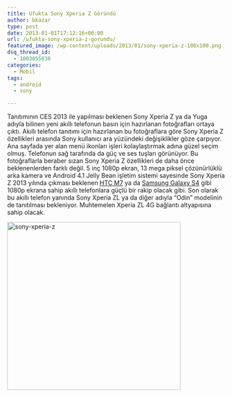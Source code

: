 ```yaml
---
title: Ufukta Sony Xperia Z Göründü
author: bkazar
type: post
date: 2013-01-01T17:12:16+00:00
url: /ufukta-sony-xperia-z-gorundu/
featured_image: /wp-content/uploads/2013/01/sony-xperia-z-100x100.png
dsq_thread_id:
  - 1003055838
categories:
  - Mobil
tags:
  - android
  - sony

---
```

Tanıtımının CES 2013 ile yapılması beklenen Sony Xperia Z ya da Yuga adıyla bilinen yeni akıllı telefonun basın için hazırlanan fotoğrafları ortaya çıktı. Akıllı telefon tanıtımı için hazırlanan bu fotoğraflara göre Sony Xperia Z özellikleri arasında Sony kullanıcı ara yüzündeki değişiklikler göze çarpıyor. Ana sayfada yer alan menü ikonları işleri kolaylaştırmak adına güzel seçim olmuş. Telefonun sağ tarafında da güç ve ses tuşları görünüyor. Bu fotoğraflarla beraber sızan Sony Xperia Z özellikleri de daha önce beklenenlerden farklı değil. 5 inç 1080p ekran, 13 mega piksel çözünürlüklü arka kamera ve Android 4.1 Jelly Bean işletim sistemi sayesinde Sony Xperia Z 2013 yılında çıkması beklenen [HTC M7][1] ya da [Samsung Galaxy S4][2] gibi 1080p ekrana sahip akıllı telefonlara güçlü bir rakip olacak gibi. Son olarak bu akıllı telefon yanında Sony Xperia ZL ya da diğer adıyla “Odin” modelinin de tanıtılması bekleniyor. Muhtemelen Xperia ZL 4G bağlantı altyapısına sahip olacak.

<img class="aligncenter size-large wp-image-10295" alt="sony-xperia-z" src="https://www.murekkep.org/wp-content/uploads/2013/01/sony-xperia-z-400x388.png" width="400" height="388" srcset="https://www.murekkep.org/wp-content/uploads/2013/01/sony-xperia-z-400x388.png 400w, https://www.murekkep.org/wp-content/uploads/2013/01/sony-xperia-z-50x48.png 50w, https://www.murekkep.org/wp-content/uploads/2013/01/sony-xperia-z-103x100.png 103w, https://www.murekkep.org/wp-content/uploads/2013/01/sony-xperia-z-206x200.png 206w, https://www.murekkep.org/wp-content/uploads/2013/01/sony-xperia-z-314x305.png 314w, https://www.murekkep.org/wp-content/uploads/2013/01/sony-xperia-z.png 515w" sizes="(max-width: 400px) 100vw, 400px" />

 [1]: https://www.murekkep.org/htc-m7-ozellikleri-sizdi-10015 "htc m7"
 [2]: https://www.murekkep.org/mobil/samsung-galaxy-s4